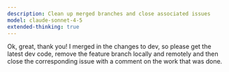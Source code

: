 ```yaml
---
description: Clean up merged branches and close associated issues
model: claude-sonnet-4-5
extended-thinking: true
---
```


Ok, great, thank you! I merged in the changes to dev, so please
  get the latest dev code, remove the feature branch locally and
  remotely and then close the corresponding issue with a comment on
  the work that was done.
